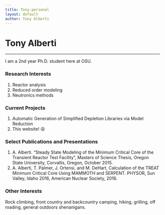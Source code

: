 ```yaml
---
title: Tony-personal
layout: default
author: Tony Alberti
---
```

# Tony Alberti
--------------
I am a 2nd year Ph.D. student here at OSU.

### Research Interests
1. Reactor analysis
2. Reduced order modeling
4. Neutronics methods

### Current Projects
1. Automatic Generation of Simplified Depletion Libraries via Model Reduction
2. This website! :stuck_out_tongue_closed_eyes:

### Select Publications and Presentations
1. A. Alberti. “Steady State Modeling of the Minimum Critical Core of the Transient Reactor Test Facility”, Masters of Science Thesis, Oregon State University, Corvallis, Oregon, October 2015.
2. A. Alberti, T. Palmer, J. Ortensi, and M. DeHart, Calculation of the TREAT Minimum Critical Core Using MAMMOTH and SERPENT. PHYSOR, Sun Valley, Idaho 2016, American Nuclear Society, 2016.

### Other Interests
Rock climbing, front country and backcountry camping, hiking, grilling, off roading, general outdoors shenanigans.  
